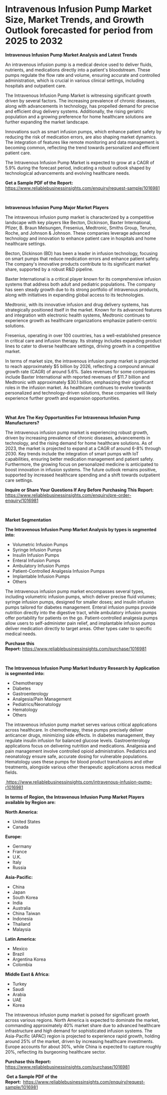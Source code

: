 <p><h1>Intravenous Infusion Pump Market Size, Market Trends, and Growth Outlook forecasted for period from 2025 to 2032</h1></p><p><strong>Intravenous Infusion Pump Market Analysis and Latest Trends</strong></p>
<p><p>An intravenous infusion pump is a medical device used to deliver fluids, nutrients, and medications directly into a patient's bloodstream. These pumps regulate the flow rate and volume, ensuring accurate and controlled administration, which is crucial in various clinical settings, including hospitals and outpatient care.</p><p>The Intravenous Infusion Pump Market is witnessing significant growth driven by several factors. The increasing prevalence of chronic diseases, along with advancements in technology, has propelled demand for precise and efficient drug delivery systems. Additionally, the rising geriatric population and a growing preference for home healthcare solutions are further expanding the market landscape. </p><p>Innovations such as smart infusion pumps, which enhance patient safety by reducing the risk of medication errors, are also shaping market dynamics. The integration of features like remote monitoring and data management is becoming common, reflecting the trend towards personalized and efficient patient care. </p><p>The Intravenous Infusion Pump Market is expected to grow at a CAGR of 5.9% during the forecast period, indicating a robust outlook shaped by technological advancements and evolving healthcare needs.</p></p>
<p><strong>Get a Sample PDF of the Report:&nbsp;</strong> <a href="https://www.reliablebusinessinsights.com/enquiry/request-sample/1016981?utm_campaign=904&utm_medium=2&utm_source=Github&utm_content=ia&utm_term=13042025&utm_id=intravenous-infusion-pump">https://www.reliablebusinessinsights.com/enquiry/request-sample/1016981</a></p>
<p>&nbsp;</p>
<p><strong>Intravenous Infusion Pump Major Market Players</strong></p>
<p><p>The intravenous infusion pump market is characterized by a competitive landscape with key players like Becton, Dickinson, Baxter International, Pfizer, B. Braun Melsungen, Fresenius, Medtronic, Smiths Group, Terumo, Roche, and Johnson & Johnson. These companies leverage advanced technology and innovation to enhance patient care in hospitals and home healthcare settings.</p><p>Becton, Dickinson (BD) has been a leader in infusion technology, focusing on smart pumps that reduce medication errors and enhance patient safety. The company's innovative products contribute to its significant market share, supported by a robust R&D pipeline.</p><p>Baxter International is a critical player known for its comprehensive infusion systems that address both adult and pediatric populations. The company has seen steady growth due to its strong portfolio of intravenous products, along with initiatives in expanding global access to its technologies.</p><p>Medtronic, with its innovative infusion and drug delivery systems, has strategically positioned itself in the market. Known for its advanced features and integration with electronic health systems, Medtronic continues to experience growth as healthcare organizations emphasize patient-centric solutions.</p><p>Fresenius, operating in over 100 countries, has a well-established presence in critical care and infusion therapy. Its strategy includes expanding product lines to cater to diverse healthcare settings, driving growth in a competitive market.</p><p>In terms of market size, the intravenous infusion pump market is projected to reach approximately $5 billion by 2026, reflecting a compound annual growth rate (CAGR) of around 5.6%. Sales revenues for some companies include Baxter International with reported revenues of $11.7 billion and Medtronic with approximately $30.1 billion, emphasizing their significant roles in the infusion market. As healthcare continues to evolve towards personalized and technology-driven solutions, these companies will likely experience further growth and expansion opportunities.</p></p>
<p>&nbsp;</p>
<p><strong>What Are The Key Opportunities For Intravenous Infusion Pump Manufacturers?</strong></p>
<p><p>The intravenous infusion pump market is experiencing robust growth, driven by increasing prevalence of chronic diseases, advancements in technology, and the rising demand for home healthcare solutions. As of 2023, the market is projected to expand at a CAGR of around 6-8% through 2030. Key trends include the integration of smart pumps with IoT capabilities, ensuring better medication management and patient safety. Furthermore, the growing focus on personalized medicine is anticipated to boost innovation in infusion systems. The future outlook remains positive, supported by increased healthcare spending and a shift towards outpatient care settings.</p></p>
<p><strong>Inquire or Share Your Questions If Any Before Purchasing This Report:</strong> <a href="https://www.reliablebusinessinsights.com/enquiry/pre-order-enquiry/1016981?utm_campaign=904&utm_medium=2&utm_source=Github&utm_content=ia&utm_term=13042025&utm_id=intravenous-infusion-pump">https://www.reliablebusinessinsights.com/enquiry/pre-order-enquiry/1016981</a></p>
<p>&nbsp;</p>
<p><strong>Market Segmentation</strong></p>
<p><strong>The Intravenous Infusion Pump Market Analysis by types is segmented into:</strong></p>
<p><ul><li>Volumetric Infusion Pumps</li><li>Syringe Infusion Pumps</li><li>Insulin Infusion Pumps</li><li>Enteral Infusion Pumps</li><li>Ambulatory Infusion Pumps</li><li>Patient-Controlled Analgesia Infusion Pumps</li><li>Implantable Infusion Pumps</li><li>Others</li></ul></p>
<p><p>The intravenous infusion pump market encompasses several types, including volumetric infusion pumps, which deliver precise fluid volumes; syringe infusion pumps, designed for smaller doses; and insulin infusion pumps tailored for diabetes management. Enteral infusion pumps provide nutrition directly into the digestive tract, while ambulatory infusion pumps offer portability for patients on the go. Patient-controlled analgesia pumps allow users to self-administer pain relief, and implantable infusion pumps deliver medication directly to target areas. Other types cater to specific medical needs.</p></p>
<p><strong>Purchase this Report:&nbsp;</strong><a href="https://www.reliablebusinessinsights.com/purchase/1016981?utm_campaign=904&utm_medium=2&utm_source=Github&utm_content=ia&utm_term=13042025&utm_id=intravenous-infusion-pump">https://www.reliablebusinessinsights.com/purchase/1016981</a></p>
<p>&nbsp;</p>
<p><strong>The Intravenous Infusion Pump Market Industry Research by Application is segmented into:</strong></p>
<p><ul><li>Chemotherapy</li><li>Diabetes</li><li>Gastroenterology</li><li>Analgesia/Pain Management</li><li>Pediatrics/Neonatology</li><li>Hematology</li><li>Others</li></ul></p>
<p><p>The intravenous infusion pump market serves various critical applications across healthcare. In chemotherapy, these pumps precisely deliver anticancer drugs, minimizing side effects. In diabetes management, they regulate insulin infusion for balanced glucose levels. Gastroenterology applications focus on delivering nutrition and medications. Analgesia and pain management involve controlled opioid administration. Pediatrics and neonatology ensure safe, accurate dosing for vulnerable populations. Hematology uses these pumps for blood product transfusions and other treatments, alongside various other therapeutic applications across medical fields.</p></p>
<p><a href="https://www.reliablebusinessinsights.com/intravenous-infusion-pump-r1016981?utm_campaign=904&utm_medium=2&utm_source=Github&utm_content=ia&utm_term=13042025&utm_id=intravenous-infusion-pump">&nbsp;https://www.reliablebusinessinsights.com/intravenous-infusion-pump-r1016981</a></p>
<p><strong>In terms of Region, the Intravenous Infusion Pump Market Players available by Region are:</strong></p>
<p>
    <p> <strong> North America: </strong>
        <ul>
            <li>United States</li>
            <li>Canada</li>
        </ul>
        </p> 
    <p> <strong> Europe: </strong>
        <ul>
            <li>Germany</li>
            <li>France</li>
            <li>U.K.</li>
            <li>Italy</li>
            <li>Russia</li>
        </ul>
        </p> 
    <p> <strong> Asia-Pacific: </strong>
        <ul>
            <li>China</li>
            <li>Japan</li>
            <li>South Korea</li>
            <li>India</li>
            <li>Australia</li>
            <li>China Taiwan</li>
            <li>Indonesia</li>
            <li>Thailand</li>
            <li>Malaysia</li>
        </ul>
        </p> 
    <p> <strong> Latin America: </strong>
        <ul>
            <li>Mexico</li>
            <li>Brazil</li>
            <li>Argentina Korea</li>
            <li>Colombia</li>
        </ul>
        </p> 
    <p> <strong> Middle East & Africa: </strong>
        <ul>
            <li>Turkey</li>
            <li>Saudi</li>
            <li>Arabia</li>
            <li>UAE</li>
            <li>Korea</li>
        </ul>
    </p>
    </p>
<p><p>The intravenous infusion pump market is poised for significant growth across various regions. North America is expected to dominate the market, commanding approximately 40% market share due to advanced healthcare infrastructure and high demand for sophisticated infusion systems. The Asia-Pacific (APAC) region is projected to experience rapid growth, holding around 25% of the market, driven by increasing healthcare investments. Europe accounts for about 30%, while China is expected to capture roughly 20%, reflecting its burgeoning healthcare sector.</p></p>
<p><strong>Purchase this Report: </strong><a href="https://www.reliablebusinessinsights.com/purchase/1016981?utm_campaign=904&utm_medium=2&utm_source=Github&utm_content=ia&utm_term=13042025&utm_id=intravenous-infusion-pump">https://www.reliablebusinessinsights.com/purchase/1016981</a></p>
<p>&nbsp;<strong>Get a Sample PDF of the Report:&nbsp;&nbsp;</strong><a href="https://www.reliablebusinessinsights.com/enquiry/request-sample/1016981?utm_campaign=904&utm_medium=2&utm_source=Github&utm_content=ia&utm_term=13042025&utm_id=intravenous-infusion-pump">https://www.reliablebusinessinsights.com/enquiry/request-sample/1016981</a></p>
<p><strong></strong></p>
<p><p></p><p></p><p></p></p>
